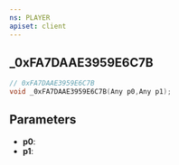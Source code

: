 ```yaml
---
ns: PLAYER
apiset: client
---
```

## _0xFA7DAAE3959E6C7B

```c
// 0xFA7DAAE3959E6C7B
void _0xFA7DAAE3959E6C7B(Any p0,Any p1);
```


## Parameters
* **p0**:
* **p1**:



